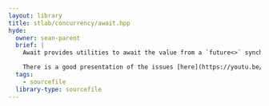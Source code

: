 ```yaml
---
layout: library
title: stlab/concurrency/await.hpp
hyde:
  owner: sean-parent
  brief: |
    Await provides utilities to await the value from a `future<>` synchronously and to notify the default executor that a task is waiting. Blocking calls are discouraged because they may lead to deadlocks or thread explosions.

    There is a good presentation of the issues [here](https://youtu.be/Z86b3Rd09sE).
  tags:
    - sourcefile
  library-type: sourcefile
---
```

